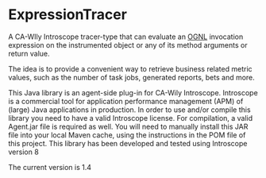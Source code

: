 ExpressionTracer
===============

A CA-WIly Introscope tracer-type that can evaluate an [OGNL](http://commons.apache.org/ognl/index.html) invocation
expression on the instrumented object or any of its method arguments or return value.

The idea is to provide a convenient way to retrieve business related metric values, such as the number of
task jobs, generated reports, bets and more.

This Java library is an agent-side plug-in for CA-Wily Introscope. Introscope is a commercial tool for
application performance management (APM) of (large) Java applications in production. In order to use
and/or compile this library you need to have a valid Introscope license. For compilation, a valid Agent.jar
file is required as well. You will need to manually install this JAR file into your local Maven cache,
using the instructions in the POM file of this project. This library has been developed and tested using Introscope version 8

The current version is 1.4

